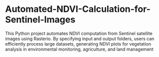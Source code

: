 # Automated-NDVI-Calculation-for-Sentinel-Images
This Python project automates NDVI computation from Sentinel satellite images using Rasterio. By specifying input and output folders, users can efficiently process large datasets, generating NDVI plots for vegetation analysis in environmental monitoring, agriculture, and land management
